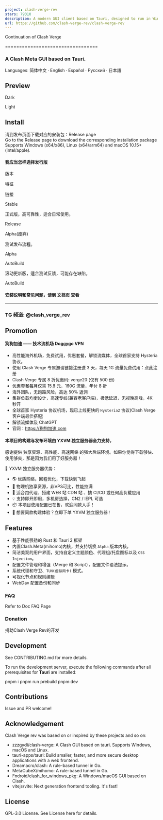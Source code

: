 ```yaml
---
project: clash-verge-rev
stars: 79310
description: A modern GUI client based on Tauri, designed to run in Windows, macOS and Linux for tailored proxy experience
url: https://github.com/clash-verge-rev/clash-verge-rev
---
```


  
Continuation of Clash Verge  

=================================

### A Clash Meta GUI based on Tauri.

Languages: 简体中文 · English · Español · Русский · 日本語

Preview
-------

Dark

Light

Install
-------

请到发布页面下载对应的安装包：Release page  
Go to the Release page to download the corresponding installation package  
Supports Windows (x64/x86), Linux (x64/arm64) and macOS 10.15+ (intel/apple).

#### 我应当怎样选择发行版

版本

特征

链接

Stable

正式版，高可靠性，适合日常使用。

Release

Alpha(废弃)

测试发布流程。

Alpha

AutoBuild

滚动更新版，适合测试反馈，可能存在缺陷。

AutoBuild

#### 安装说明和常见问题，请到 文档页 查看

* * *

### TG 频道: @clash\_verge\_rev

Promotion
---------

#### 狗狗加速 —— 技术流机场 Doggygo VPN

-   高性能海外机场，免费试用，优惠套餐，解锁流媒体，全球首家支持 Hysteria 协议。
-   使用 Clash Verge 专属邀请链接注册送 3 天，每天 1G 流量免费试用：点此注册
-   Clash Verge 专属 8 折优惠码: verge20 (仅有 500 份)
-   优惠套餐每月仅需 15.8 元，160G 流量，年付 8 折
-   海外团队，无跑路风险，高达 50% 返佣
-   集群负载均衡设计，高速专线(兼容老客户端)，极低延迟，无视晚高峰，4K 秒开
-   全球首家 Hysteria 协议机场，现已上线更快的 `Hysteria2` 协议(Clash Verge 客户端最佳搭配)
-   解锁流媒体及 ChatGPT
-   官网：https://狗狗加速.com

#### 本项目的构建与发布环境由 YXVM 独立服务器全力支持，

感谢提供 独享资源、高性能、高速网络 的强大后端环境。如果你觉得下载够快、使用够爽，那是因为我们用了好服务器！

🧩 YXVM 独立服务器优势：

-   🌎 优质网络，回程优化，下载快到飞起
-   🔧 物理机独享资源，非VPS可比，性能拉满
-   🧠 适合跑代理、搭建 WEB 站 CDN 站 、搞 CI/CD 或任何高负载应用
-   💡 支持即开即用，多机房选择，CN2 / IEPL 可选
-   📦 本项目使用配置已在售，欢迎同款入手！
-   🎯 想要同款构建体验？立即下单 YXVM 独立服务器！

Features
--------

-   基于性能强劲的 Rust 和 Tauri 2 框架
-   内置Clash.Meta(mihomo)内核，并支持切换 `Alpha` 版本内核。
-   简洁美观的用户界面，支持自定义主题颜色、代理组/托盘图标以及 `CSS Injection`。
-   配置文件管理和增强（Merge 和 Script），配置文件语法提示。
-   系统代理和守卫、`TUN(虚拟网卡)` 模式。
-   可视化节点和规则编辑
-   WebDav 配置备份和同步

### FAQ

Refer to Doc FAQ Page

### Donation

捐助Clash Verge Rev的开发

Development
-----------

See CONTRIBUTING.md for more details.

To run the development server, execute the following commands after all prerequisites for **Tauri** are installed:

pnpm i
pnpm run prebuild
pnpm dev

Contributions
-------------

Issue and PR welcome!

Acknowledgement
---------------

Clash Verge rev was based on or inspired by these projects and so on:

-   zzzgydi/clash-verge: A Clash GUI based on tauri. Supports Windows, macOS and Linux.
-   tauri-apps/tauri: Build smaller, faster, and more secure desktop applications with a web frontend.
-   Dreamacro/clash: A rule-based tunnel in Go.
-   MetaCubeX/mihomo: A rule-based tunnel in Go.
-   Fndroid/clash\_for\_windows\_pkg: A Windows/macOS GUI based on Clash.
-   vitejs/vite: Next generation frontend tooling. It's fast!

License
-------

GPL-3.0 License. See License here for details.
